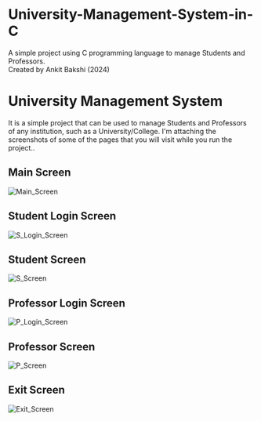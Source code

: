 # University-Management-System-in-C
A simple project using C programming language to manage Students and Professors. 
<br>
Created by Ankit Bakshi (2024)

# University Management System
It is a simple project that can be used to manage Students and Professors of any institution, such as a University/College. I'm attaching the screenshots of some of the pages that you will visit while you run the project..
<br>
## Main Screen
![Main_Screen](https://drive.google.com/uc?export=view&id=1Ljjr1FhdSCRg3zRzTOLmO4rDbmD2sJjK)
<br>
## Student Login Screen
![S_Login_Screen](https://drive.google.com/uc?export=view&id=1BQvzYA0HaFKBLNQcd3b8FHzm73MOA2oR)
<br>
## Student Screen
![S_Screen](https://drive.google.com/uc?export=view&id=1zf8TYtRMjwdKGCt5G7r1SRxiNTXkb6z5)
<br>
## Professor Login Screen
![P_Login_Screen](https://drive.google.com/uc?export=view&id=19_u9LkENdUcford5OChLtNlV_IrlAM9p)
<br>
## Professor Screen
![P_Screen](https://drive.google.com/uc?export=view&id=1CMGoS9774F-rfwwoV3VJkWar2Rze_pdc)
<br>
## Exit Screen
![Exit_Screen](https://drive.google.com/uc?export=view&id=1gNiHb_ldBC0-8_lQjv7fZ-9ylCM4Hc-S)

